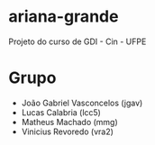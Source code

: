 # ariana-grande
Projeto do curso de GDI - Cin - UFPE

# Grupo
- João Gabriel Vasconcelos (jgav)
- Lucas Calabria (lcc5)
- Matheus Machado (mmg)
- Vinicius Revoredo (vra2)
